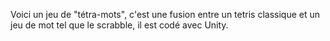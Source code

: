 Voici un jeu de "tétra-mots", c'est une fusion entre un tetris classique et un jeu de mot tel que le scrabble, il est codé avec Unity.
